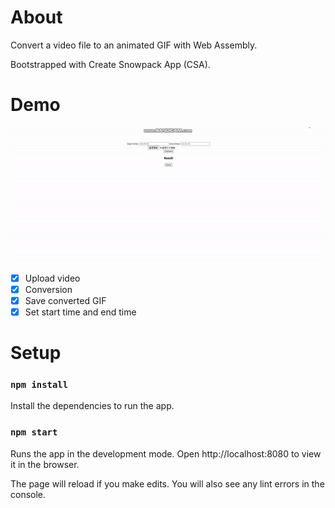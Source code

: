 # About
Convert a video file to an animated GIF with Web Assembly. 

Bootstrapped with Create Snowpack App (CSA).

# Demo

<img src="demo.gif" />

- [x] Upload video
- [x] Conversion
- [x] Save converted GIF
- [x] Set start time and end time

# Setup

### `npm install`

Install the dependencies to run the app.

### `npm start`

Runs the app in the development mode.
Open http://localhost:8080 to view it in the browser.

The page will reload if you make edits.
You will also see any lint errors in the console.

